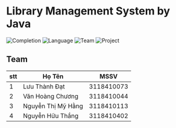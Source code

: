 # Library Management System by Java 
![Completion](https://img.shields.io/badge/style-56%25-00e600?label=Completion&logo=java&logoColor=red&style=for-the-badge)
![Language](https://img.shields.io/badge/Language-Java-orange.svg)
![Team](https://img.shields.io/badge/Team-SGU-00ffff.svg)
![Project](https://img.shields.io/badge/Project-Java%20%2F%20HK2-1affa3.svg)



## Team
| stt | Họ Tên  | MSSV |
|---| ----- | -------- |
| 1 | Lưu Thành Đạt | 3118410073 |
| 2 | Văn Hoàng Chương | 3118410044 |
| 3 | Nguyễn Thị Mỹ Hằng | 3118410113 |
| 4 | Nguyễn Hữu Thắng | 3118410402 |
